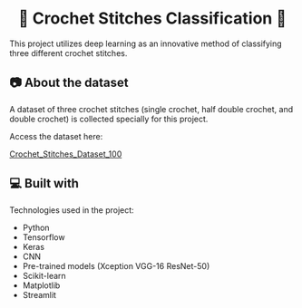 <h1 align="center" id="title">🧶 Crochet Stitches Classification 🧶</h1>

<p id="description">This project utilizes deep learning as an innovative method of classifying three different crochet stitches.</p>

<h2>📷 About the dataset</h2>
<p>A dataset of three crochet stitches (single crochet, half double crochet, and double crochet) is collected specially for this project.</p>

<p>Access the dataset here: </p>

[Crochet_Stitches_Dataset_100](https://drive.google.com/drive/folders/1Rg0g0QQbyYYowo4eC9Sg3YEK6KD-D8ZB?usp=drive_link)

  
<h2>💻 Built with</h2>

Technologies used in the project:

*   Python
*   Tensorflow
*   Keras
*   CNN
*   Pre-trained models (Xception VGG-16 ResNet-50)
*   Scikit-learn
*   Matplotlib
*   Streamlit
